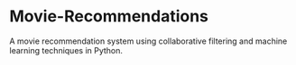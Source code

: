 # Movie-Recommendations
A movie recommendation system using collaborative filtering and machine learning techniques in Python.
